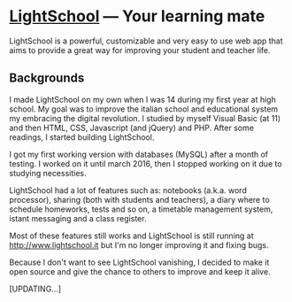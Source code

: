 # [LightSchool](http://www.lightschool.it/ "LightSchool homepage") — Your learning mate
LightSchool is a powerful, customizable and very easy to use web app that aims to provide a great way for improving your student and teacher life.

## Backgrounds ##
I made LightSchool on my own when I was 14 during my first year at high school. My goal was to improve the italian school and educational system my embracing the digital revolution. I studied by myself Visual Basic (at 11) and then HTML, CSS, Javascript (and jQuery) and PHP. After some readings, I started building LightSchool.

I got my first working version with databases (MySQL) after a month of testing. I worked on it until march 2016, then I stopped working on it due to studying necessities.

LightSchool had a lot of features such as: notebooks (a.k.a. word processor), sharing (both with students and teachers), a diary where to schedule homeworks, tests and so on, a timetable management system, istant messaging and a class register.

Most of these features still works and LightSchool is still running at http://www.lightschool.it but I'm no longer improving it and fixing bugs.

Because I don't want to see LightSchool vanishing, I decided to make it open source and give the chance to others to improve and keep it alive.


[UPDATING...]
